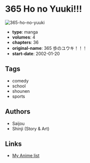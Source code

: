 # 365 Ho no Yuuki!!!

![365-ho-no-yuuki](https://cdn.myanimelist.net/images/manga/1/128361.jpg)

-   **type**: manga
-   **volumes**: 4
-   **chapters**: 36
-   **original-name**: 365 歩のユウキ！！！
-   **start-date**: 2002-01-20

## Tags

-   comedy
-   school
-   shounen
-   sports

## Authors

-   Saijou
-   Shinji (Story & Art)

## Links

-   [My Anime list](https://myanimelist.net/manga/74017/365_Ho_no_Yuuki)
